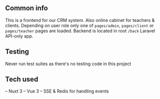 ## Common info

This is a frontend for our CRM system. Also online cabinet for teachers & clients.
Depending on user role only one of `pages/admin`, `pages/client` or `pages/teacher`
pages are loaded. Backend is located in root `/back` Laravel API-only app.

## Testing

Never run test suites as there's no testing code in this project

## Tech used

– Nuxt 3
– Vue 3
– SSE & Redis for handling events
